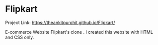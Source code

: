 # Flipkart
Project Link: https://theankitpurohit.github.io/Flipkart/

E-commerce Website Flipkart's clone .
I created this website with HTML and CSS only.
